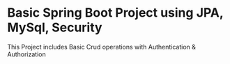 # Basic Spring Boot Project using JPA, MySql, Security

This Project includes Basic Crud operations with Authentication & Authorization
